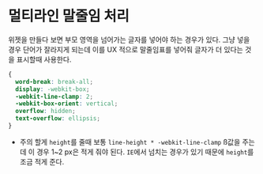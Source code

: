 # 멀티라인 말줄임 처리

위젯을 만들다 보면 부모 영역을 넘어가는 글자를 넣어야 하는 경우가 있다.
그냥 넣을 경우 단어가 잘라지게 되는데 이를 UX 적으로 말줄임표를 넣어줘 글자가 더 있다는 것을 표시할때 사용한다.

``` css
{
  word-break: break-all;
  display: -webkit-box;
  -webkit-line-clamp: 2;
  -webkit-box-orient: vertical;
  overflow: hidden;
  text-overflow: ellipsis;
}
```

- 주의 할게 `height`를 줄때 보통 `line-height * -webkit-line-clamp` ß값을 주는데 이 경우 1~2 px은 적게 줘야 된다. `IE`에서 넘치는 경우가 있기 때문에 `height`를 조금 적게 준다.